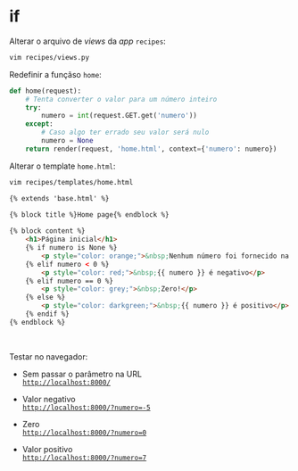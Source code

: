 # if

Alterar o arquivo de *views* da *app* `recipes`:
```bash
vim recipes/views.py
```
Redefinir a funçãso `home`:
```python
def home(request):
    # Tenta converter o valor para um número inteiro
    try:
        numero = int(request.GET.get('numero'))
    except:
        # Caso algo ter errado seu valor será nulo
        numero = None
    return render(request, 'home.html', context={'numero': numero})
```
   
Alterar o template `home.html`:
```bash
vim recipes/templates/home.html
```
```html
{% extends 'base.html' %}

{% block title %}Home page{% endblock %}
     
{% block content %}
    <h1>Página inicial</h1>
    {% if numero is None %}
        <p style="color: orange;">&nbsp;Nenhum número foi fornecido na URL.</p>
    {% elif numero < 0 %}
        <p style="color: red;">&nbsp;{{ numero }} é negativo</p>
    {% elif numero == 0 %}
        <p style="color: grey;">&nbsp;Zero!</p>
    {% else %}
        <p style="color: darkgreen;">&nbsp;{{ numero }} é positivo</p>
    {% endif %}
{% endblock %}
```
&nbsp;  
  
Testar no navegador:
- Sem passar o parâmetro na URL  
    [`http://localhost:8000/`](http://localhost:8000/)

- Valor negativo  
    [`http://localhost:8000/?numero=-5`](http://localhost:8000/?numero=-5)

- Zero  
    [`http://localhost:8000/?numero=0`](http://localhost:8000/?numero=0)

- Valor positivo  
    [`http://localhost:8000/?numero=7`](http://localhost:8000/?numero=7)
